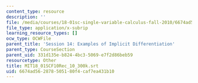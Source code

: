 ```yaml
---
content_type: resource
description: ''
file: /media/courses/18-01sc-single-variable-calculus-fall-2010/6674ad562878505180f4caf7ea431b10_MIT18_01SCF10Rec_10_300k.vtt
file_type: application/x-subrip
learning_resource_types: []
ocw_type: OCWFile
parent_title: 'Session 14: Examples of Implicit Differentiation'
parent_type: CourseSection
parent_uid: 331d135e-b824-4bc3-5069-e7f2d86beb59
resourcetype: Other
title: MIT18_01SCF10Rec_10_300k.srt
uid: 6674ad56-2878-5051-80f4-caf7ea431b10
---
```

